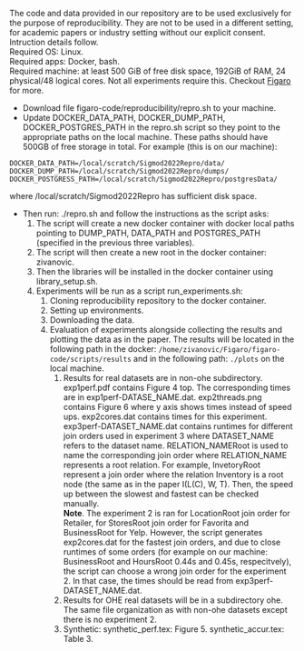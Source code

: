 The code and data provided in our repository are to be used exclusively for the purpose of reproducibility. They are not to be used in a different setting, for academic papers or industry setting without our explicit consent. Intruction details follow.\
Required OS: Linux.\
Required apps: Docker, bash.\
Required machine: at least 500 GiB of free disk space, 192GiB of RAM, 24 physical/48 logical cores. Not all experiments require this. Checkout [Figaro](figaro-code/README.md) for more.

- Download file figaro-code/reproducibility/repro.sh to your machine. 
- Update DOCKER_DATA_PATH, DOCKER_DUMP_PATH, DOCKER_POSTGRES_PATH in the repro.sh script so they point to the appropriate paths on the local machine. These paths should have 500GB of free storage in total. For example (this is on our machine):
```
DOCKER_DATA_PATH=/local/scratch/Sigmod2022Repro/data/
DOCKER_DUMP_PATH=/local/scratch/Sigmod2022Repro/dumps/
DOCKER_POSTGRESS_PATH=/local/scratch/Sigmod2022Repro/postgresData/
```
 where /local/scratch/Sigmod2022Repro has sufficient disk space. 
- Then run: ./repro.sh and follow the instructions as the script asks:
    1. The script will create a new docker container with docker local paths pointing to DUMP_PATH, DATA_PATH and POSTGRES_PATH (specified in the previous three variables).
    2. The script will then create a new root in the docker container: zivanovic.
    3. Then the libraries will be installed in the docker container using library_setup.sh.
    4. Experiments will be run as a script run_experiments.sh:
        1. Cloning reproducibility repository to the docker container.
        2. Setting up environments.
        3. Downloading the data.
        4. Evaluation of experiments alongside collecting the results and plotting the data as in the paper. The results will be located in the following path in the docker:
        ```/home/zivanovic/Figaro/figaro-code/scripts/results```
        and in the following path: 
        ```./plots``` on the local machine.
            1. Results for real datasets are in non-ohe subdirectory. exp1perf.pdf contains Figure 4 top. The corresponding times are in exp1perf-DATASE_NAME.dat. exp2threads.png contains Figure 6 where y axis shows times instead of speed ups. exp2cores.dat contains times for this experiment.\
            exp3perf-DATASET_NAME.dat contains runtimes for different join orders used in experiment 3 where DATASET_NAME refers to the dataset name. RELATION_NAMERoot is used to name the corresponding join order where RELATION_NAME represents a root relation. For example, InvetoryRoot represent a join order where the relation Inventory is a root node (the same as in the paper I(L(C), W, T). Then, the speed up between the slowest and fastest can be checked manually.\
            **Note**. The experiment 2 is ran for LocationRoot join order for Retailer, for StoresRoot join order for Favorita and BusinessRoot for Yelp. However, the script generates exp2cores.dat for the fastest join orders, and due to close runtimes of some orders (for example on our machine: BusinessRoot and HoursRoot 0.44s and 0.45s, respecitvely), the script can choose a wrong join order for the experiment 2. In that case, the times should be read from exp3perf-DATASET_NAME.dat. 
            2. Results for OHE real datasets will be in a subdirectory ohe. The same file organization as with non-ohe datasets except there is no experiment 2. 
            3. Synthetic: synthetic_perf.tex: Figure 5. synthetic_accur.tex: Table 3.  

